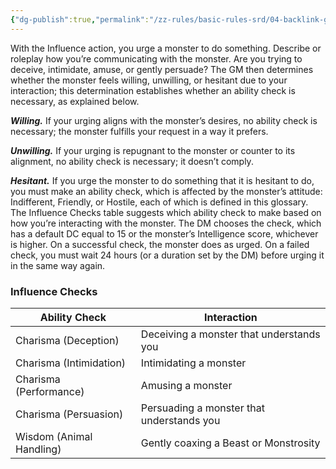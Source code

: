 ```yaml
---
{"dg-publish":true,"permalink":"/zz-rules/basic-rules-srd/04-backlink-glossary/actions/influence/","tags":["action"]}
---
```


With the Influence action, you urge a monster to do something. Describe or roleplay how you’re communicating with the monster. Are you trying to deceive, intimidate, amuse, or gently persuade? The GM then determines whether the monster feels willing, unwilling, or hesitant due to your interaction; this determination establishes whether an ability check is necessary, as explained below.

***Willing.*** If your urging aligns with the monster’s desires, no ability check is necessary; the monster fulfills your request in a way it prefers.

***Unwilling.*** If your urging is repugnant to the monster or counter to its alignment, no ability check is necessary; it doesn’t comply.

***Hesitant.*** If you urge the monster to do something that it is hesitant to do, you must make an ability check, which is affected by the monster’s attitude: Indifferent, Friendly, or Hostile, each of which is defined in this glossary. The Influence Checks table suggests which ability check to make based on how you’re interacting with the monster. The DM chooses the check, which has a default DC equal to 15 or the monster’s Intelligence score, whichever is higher. On a successful check, the monster does as urged. On a failed check, you must wait 24 hours (or a duration set by the DM) before urging it in the same way again.
### Influence Checks
| Ability Check            | Interaction                               |
| ------------------------ | ----------------------------------------- |
| Charisma (Deception)     | Deceiving a monster that understands you  |
| Charisma (Intimidation)  | Intimidating a monster                    |
| Charisma (Performance)   | Amusing a monster                         |
| Charisma (Persuasion)    | Persuading a monster that understands you |
| Wisdom (Animal Handling) | Gently coaxing a Beast or Monstrosity     |